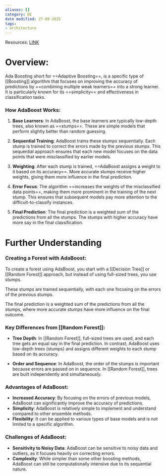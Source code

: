```yaml
---
aliases: []
category: DE
date modified: 27-09-2025
tags:
- architecture
---
```

Resources:
[LINK](https://www.youtube.com/watch?v=LsK-xG1cLYA)
# Overview:

Ada Boosting short for ==Adaptive Boosting==, is a specific type of [[Boosting]] algorithm that focuses on improving the accuracy of predictions by ==combining multiple weak learners== into a strong learner. It is particularly known for its ==simplicity== and effectiveness in classification tasks.

### How AdaBoost Works:

1. **Base Learners**: In AdaBoost, the base learners are typically low-depth trees, also known as ==stumps==. These are simple models that perform slightly better than random guessing.

2. **Sequential Training**: AdaBoost trains these stumps sequentially. Each stump is trained to correct the errors made by the previous stumps. This sequential approach ensures that each new model focuses on the data points that were misclassified by earlier models.

3. **Weighting**: After each stump is trained, ==AdaBoost assigns a weight to it based on its accuracy==. More accurate stumps receive higher weights, giving them more influence in the final prediction.

4. **Error Focus**: The algorithm ==increases the weights of the misclassified data points==, making them more prominent in the training of the next stump. This ensures that subsequent models pay more attention to the difficult-to-classify instances.

5. **Final Prediction**: The final prediction is a weighted sum of the predictions from all the stumps. The stumps with higher accuracy have more say in the final classification.

# Further Understanding

### Creating a Forest with AdaBoost:

To create a forest using AdaBoost, you start with a [[Decision Tree]] or [[Random Forest]] approach, but instead of using full-sized trees, you use stumps. 

These stumps are trained sequentially, with each one focusing on the errors of the previous stumps. 

The final prediction is a weighted sum of the predictions from all the stumps, where more accurate stumps have more influence on the final outcome.

### Key Differences from [[Random Forest]]:

- **Tree Depth**: In [[Random Forest]], full-sized trees are used, and each tree gets an equal say in the final prediction. In contrast, AdaBoost uses low-depth trees (stumps) and assigns different weights to each stump based on its accuracy.

- **Order and Sequence**: In AdaBoost, the order of the stumps is important because errors are passed on in sequence. In [[Random Forest]], trees are built independently and simultaneously.

### Advantages of AdaBoost:

- **Increased Accuracy**: By focusing on the errors of previous models, AdaBoost can significantly improve the accuracy of predictions.
- **Simplicity**: AdaBoost is relatively simple to implement and understand compared to other ensemble methods.
- **Flexibility**: It can be applied to various types of base models and is not limited to a specific algorithm.

### Challenges of AdaBoost:

- **Sensitivity to Noisy Data**: AdaBoost can be sensitive to noisy data and outliers, as it focuses heavily on correcting errors.
- **Complexity**: While simpler than some other boosting methods, AdaBoost can still be computationally intensive due to its sequential nature.